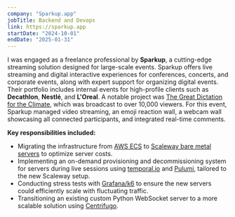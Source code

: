 ```yaml
---
company: "Sparkup.app"
jobTitle: Backend and Devops
link: https://sparkup.app
startDate: "2024-10-01"
endDate: "2025-01-31"
---
```


I was engaged as a freelance professional by **Sparkup**, a cutting-edge streaming solution designed for large-scale events. Sparkup offers live streaming and digital interactive experiences for conferences, concerts, and corporate events, along with expert support for organizing digital events. Their portfolio includes internal events for high-profile clients such as **Decathlon**, **Nestlé**, and **L'Oreal**. A notable project was [The Great Dictation for the Climate](https://www.youtube.com/live/FnTP7LSKQRM?si=k2BrpdUS_9f7ZJAA&t=1029), which was broadcast to over 10,000 viewers. For this event, Sparkup managed video streaming, an emoji reaction wall, a webcam wall showcasing all connected participants, and integrated real-time comments.

**Key responsibilities included:**

- Migrating the infrastructure from [AWS ECS](https://docs.aws.amazon.com/AmazonECS/latest/developerguide/Welcome.html) to [Scaleway bare metal servers](https://www.scaleway.com/en/bare-metal/) to optimize server costs.
- Implementing an on-demand provisioning and decommissioning system for servers during live sessions using [temporal.io](https://temporal.io) and [Pulumi](https://www.pulumi.com/), tailored to the new Scaleway setup.
- Conducting stress tests with [Grafana/k6](https://grafana.com/docs/k6/latest/) to ensure the new servers could efficiently scale with fluctuating traffic.
- Transitioning an existing custom Python WebSocket server to a more scalable solution using [Centrifugo](https://centrifugal.dev/).
